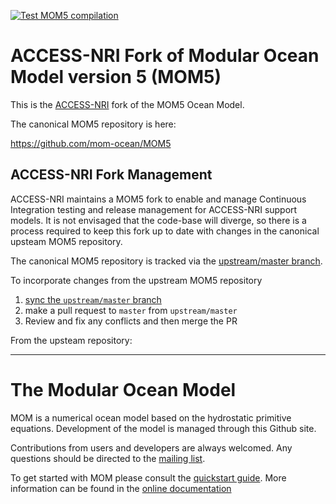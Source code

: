 [![Test MOM5 compilation](https://github.com/ACCESS-NRI/MOM5/actions/workflows/test-build.yml/badge.svg?branch=master)](https://github.com/ACCESS-NRI/MOM5/actions/workflows/test-build.yml)

# ACCESS-NRI Fork of Modular Ocean Model version 5 (MOM5)

This is the [ACCESS-NRI](https://www.access-nri.org.au) fork of the MOM5 Ocean Model.

The canonical MOM5 repository is here:

https://github.com/mom-ocean/MOM5

## ACCESS-NRI Fork Management

ACCESS-NRI maintains a MOM5 fork to enable and manage Continuous Integration testing and
release management for ACCESS-NRI support models. It is not envisaged that the code-base will diverge, so there is a process required to keep this fork up to date with changes in the canonical upsteam MOM5 repository.

The canonical MOM5 repository is tracked via the [upstream/master branch](https://github.com/ACCESS-NRI/MOM5/tree/upstream/master). 

To incorporate changes from the upstream MOM5 repository 
1. [sync the `upstream/master` branch](https://docs.github.com/en/pull-requests/collaborating-with-pull-requests/working-with-forks/syncing-a-fork)
1. make a pull request to `master` from `upstream/master`
1. Review and fix any conflicts and then merge the PR


From the upsteam repository:

-----------

# The Modular Ocean Model

MOM is a numerical ocean model based on the hydrostatic primitive equations. Development of the model is managed through this Github site.

Contributions from users and developers are always welcomed. Any questions should be directed to the [mailing list](https://groups.google.com/forum/#!forum/mom-users).

To get started with MOM please consult the [quickstart guide](https://mom-ocean.github.io/docs/quick-start-guide/). More information can be found in the [online documentation](https://mom-ocean.github.io/)

